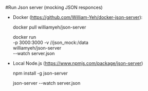 


#Run Json server (mocking JSON responces)

* Docker (https://github.com/William-Yeh/docker-json-server):

    docker pull  williamyeh/json-server

    docker run  \
        -p 3000:3000  -v /<project folder>/json_mock:/data  \
        williamyeh/json-server        \
        --watch server.json

* Local Node.js (https://www.npmjs.com/package/json-server)

    npm install -g json-server

    json-server --watch server.json
